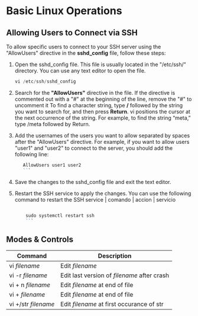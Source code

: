 
# Basic Linux Operations

## Allowing Users to Connect via SSH

To allow specific users to connect to your SSH server using the "AllowUsers" directive in the **sshd_config** file, follow these steps:

1. Open the sshd_config file. This file is usually located in the "/etc/ssh/" directory. You can use any text editor to open the file.
    ```powershell
    vi /etc/ssh/sshd_config
    ```
2. Search for the **"AllowUsers"** directive in the file. If the directive is commented out with a "#" at the beginning of the line, remove the "#" to uncomment it
    To find a character string, type **/** followed by the string you want to search for, and then press **Return**. 
    vi positions the cursor at the next occurrence of the string. For example, to find the string “meta,” type /meta followed by Return.    

3. Add the usernames of the users you want to allow separated by spaces after the "AllowUsers" directive. For example, if you want to allow users "user1" and "user2" to connect to the server, you should add the following line:
     ```powershell
        AllowUsers user1 user2
        ```
4. Save the changes to the sshd_config file and exit the text editor.
5. Restart the SSH service to apply the changes. You can use the following command to restart the SSH service | comando | accion | servicio
    ```powershell
    
        sudo systemctl restart ssh
        ```

## Modes & Controls

| Command             | Description                                 |
| ------------------- | ------------------------------------------- |
| vi *filename*       | Edit *filename*                             |
| vi -r *filename*    | Edit last version of *filename* after crash |
| vi + n *filename*   | Edit *filename* at end of file              |
| vi + *filename*     | Edit *filename* at end of file              |
| vi +/str *filename* | Edit *filename* at first occurance of str   |



